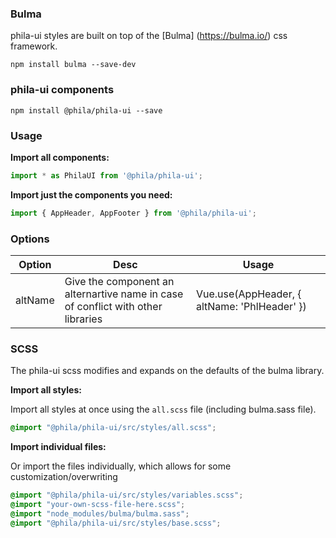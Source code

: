 
### Bulma
phila-ui styles are built on top of the [Bulma] (https://bulma.io/) css framework.
```static
npm install bulma --save-dev
```

### phila-ui components
```static
npm install @phila/phila-ui --save
```

### Usage

**Import all components:**

```js static
import * as PhilaUI from '@phila/phila-ui';
```

**Import just the components you need:**

```js static
import { AppHeader, AppFooter } from '@phila/phila-ui';
```

### Options
| Option | Desc | Usage |
| ---- | --- | --- |
| altName | Give the component an alternartive name in case of conflict with other libraries | Vue.use(AppHeader, { altName: 'PhlHeader' })


### SCSS
The phila-ui scss modifies and expands on the defaults of the bulma library.

**Import all styles:**

Import all styles at once using the ```all.scss``` file (including bulma.sass file).

```scss static
@import "@phila/phila-ui/src/styles/all.scss";
```

**Import individual files:**

Or import the files individually, which allows for some customization/overwriting
```scss static
@import "@phila/phila-ui/src/styles/variables.scss";
@import "your-own-scss-file-here.scss";
@import "node_modules/bulma/bulma.sass";
@import "@phila/phila-ui/src/styles/base.scss";
```